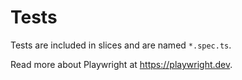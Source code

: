 # Tests

Tests are included in slices and are named `*.spec.ts`.

Read more about Playwright at https://playwright.dev.
